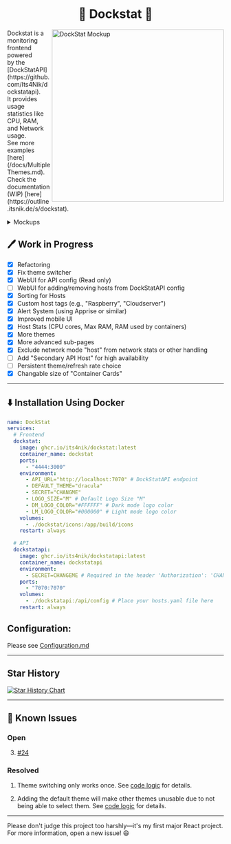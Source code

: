 <h1 align="center">🐳 Dockstat 🐳</h1>
<img align="right" src="https://github.com/user-attachments/assets/9e8728ee-95a7-4946-91af-fbd535c3f86d" width="400" alt="DockStat Mockup" />
<p align="left">
  Dockstat is a monitoring frontend powered <br>
  by the [DockStatAPI](https://github.com/Its4Nik/dockstatapi). <br>
  It provides usage statistics like CPU, RAM, and Network usage.<br>
  See more examples [here](/docs/MultipleThemes.md).<br>
  Check the documentation (WIP) [here](https://outline.itsnik.de/s/dockstat).<br>
</p>

<details> 
<summary>Mockups</summary>
  <img align="center" src="https://github.com/user-attachments/assets/4ffc8cc0-9a7b-4a09-837a-b0ba65a1c806" alt="DockStat Mockup" />
  <img align="center" src="https://github.com/user-attachments/assets/723b2186-b8b4-4eea-aa3e-3f68db023338" alt="DockStat Mockup" />
</details>

## 🖊️ Work in Progress

- [X] Refactoring
- [X] Fix theme switcher
- [X] WebUI for API config (Read only)
- [ ] WebUI for adding/removing hosts from DockStatAPI config
- [X] Sorting for Hosts
- [X] Custom host tags (e.g., "Raspberry", "Cloudserver")
- [X] Alert System (using Apprise or similar)
- [X] Improved mobile UI
- [X] Host Stats (CPU cores, Max RAM, RAM used by containers)
- [X] More themes
- [X] More advanced sub-pages
- [X] Exclude network mode "host" from network stats or other handling
- [ ] Add "Secondary API Host" for high availability
- [ ] Persistent theme/refresh rate choice
- [X] Changable size of "Container Cards"

---

## ⬇️ Installation Using Docker

```yaml
name: DockStat
services:
  # Frontend
  dockstat:
    image: ghcr.io/its4nik/dockstat:latest
    container_name: dockstat
    ports:
      - "4444:3000"
    environment:
      - API_URL="http://localhost:7070" # DockStatAPI endpoint
      - DEFAULT_THEME="dracula"
      - SECRET="CHANGME"
      - LOGO_SIZE="M" # Default Logo Size "M"
      - DM_LOGO_COLOR="#FFFFFF" # Dark mode logo color
      - LM_LOGO_COLOR="#000000" # Light mode logo color
    volumes:
      - ./dockstat/icons:/app/build/icons
    restart: always

  # API
  dockstatapi:
    image: ghcr.io/its4nik/dockstatapi:latest
    container_name: dockstatapi
    environment:
      - SECRET=CHANGEME # Required in the header 'Authorization': 'CHANGEME'
    ports:
      - "7070:7070"
    volumes:
      - ./dockstatapi:/api/config # Place your hosts.yaml file here
    restart: always
```

## Configuration:

Please see [Configuration.md](/docs/Configuration.md)

---

## Star History

[![Star History Chart](https://api.star-history.com/svg?repos=its4nik/dockstat,its4nik/dockstatapi&type=Date)](https://star-history.com/#its4nik/dockstat&its4nik/dockstatapi&Date)

---

## 🚫 Known Issues

### Open

3. [#24](https://github.com/Its4Nik/dockstat/issues/24)

### Resolved

1. Theme switching only works once. See [code logic](/docs/known-issues.md#-----1-theme-switching-bug) for details.

2. Adding the default theme will make other themes unusable due to not being able to select them. See [code logic](/docs/known-issues.md#-----2-theme-unavailability-issue) for details.
---

Please don't judge this project too harshly—it's my first major React project. For more information, open a new issue! 😄
